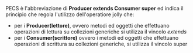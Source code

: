 PECS è l'abbreviazione di **Producer extends Consumer super** ed indica il principio che regola l'utilizzo dell'operatiore jolly che:
- per i **Producer(lettore)**, ovvero metodi ed oggetti che effettuano operazioni di lettura su collezioni generiche  si utilizza il vincolo *extends*
- per i **Consumer(scrittore)** ovvero i metodi ed oggetti che effettuano operazioni di scrittura su collezioni generiche, si utilizza il vincolo super